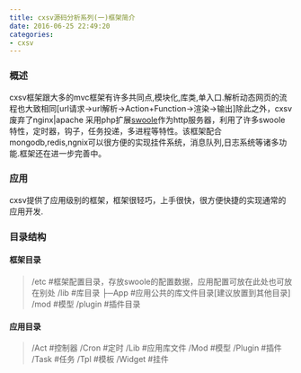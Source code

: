 ```yaml
---
title: cxsv源码分析系列(一)框架简介
date: 2016-06-25 22:49:20
categories: 
- cxsv
---
```

### 概述
cxsv框架跟大多的mvc框架有许多共同点,模块化,库类,单入口.解析动态网页的流程也大致相同[url请求->url解析->Action+Function->渲染->输出]除此之外，cxsv废弃了nginx|apache 采用php扩展[swoole](http://swoole.com)作为http服务器，利用了许多swoole特性，定时器，钩子，任务投递，多进程等特性。该框架配合mongodb,redis,ngnix可以很方便的实现挂件系统，消息队列,日志系统等诸多功能.框架还在进一步完善中。

<!--more-->
### 应用
cxsv提供了应用级别的框架，框架很轻巧，上手很快，很方便快捷的实现通常的应用开发.

### 目录结构
#### 框架目录
> /etc 	#框架配置目录，存放swoole的配置数据，应用配置可放在此处也可放在别处
> /lib 	#库目录
> ├─App	#应用公共的库文件目录[建议放置到其他目录]
> /mod	#模型
> /plugin	#插件目录

#### 应用目录
> /Act		#控制器
> /Cron		#定时
> /Lib		#应用库文件
> /Mod		#模型
> /Plugin	#插件
> /Task		#任务
> /Tpl		#模板
> /Widget	#挂件
